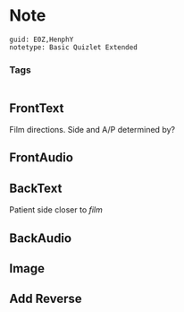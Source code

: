 # Note
```
guid: E0Z,HenphY
notetype: Basic Quizlet Extended
```

### Tags
```
```

## FrontText
Film directions. Side and A/P determined by?

## FrontAudio


## BackText
Patient side closer to _film_

## BackAudio


## Image


## Add Reverse

